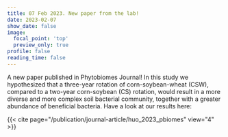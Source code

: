 ```yaml
---
title: 07 Feb 2023. New paper from the lab!
date: 2023-02-07
show_date: false
image:
  focal_point: 'top'
  preview_only: true
profile: false
reading_time: false
---
```


A new paper published in Phytobiomes Journal! In this study we hypothesized that a three-year rotation of corn-soybean-wheat (CSW), compared to a two-year corn-soybean (CS) rotation, would result in a more diverse and more complex soil bacterial community, together with a greater abundance of beneficial bacteria. Have a look at our results here:

{{< cite page="/publication/journal-article/huo_2023_pbiomes" view="4" >}}